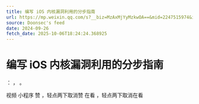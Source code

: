 ```yaml
---
title: 编写 iOS 内核漏洞利用的分步指南
url: https://mp.weixin.qq.com/s?__biz=MzAxMjYyMzkwOA==&mid=2247515974&idx=3&sn=6e2161a830081cda8b67c38236329724
source: Doonsec's feed
date: 2024-09-26
fetch_date: 2025-10-06T18:24:24.368925
---
```


# 编写 iOS 内核漏洞利用的分步指南

：
，
。

视频
小程序
赞
，轻点两下取消赞
在看
，轻点两下取消在看